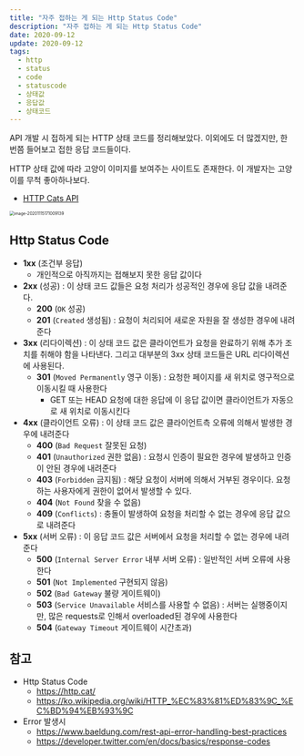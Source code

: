 ```yaml
---
title: "자주 접하는 게 되는 Http Status Code"
description: "자주 접하는 게 되는 Http Status Code"
date: 2020-09-12
update: 2020-09-12
tags:
  - http
  - status
  - code
  - statuscode
  - 상태값
  - 응답값
  - 상태코드
---
```



API 개발 시 접하게 되는 HTTP 상태 코드를 정리해보았다. 이외에도 더 많겠지만, 한 번쯤 들어보고 접한 응답 코드들이다.

HTTP 상태 값에 따라 고양이 이미지를 보여주는 사이트도 존재한다. 이 개발자는 고양이를 무척 좋아하나보다.

- [HTTP Cats API](https://http.cat/)

<img src="![]image-20201115171009139.png" alt="image-20201115171009139" style="zoom: 50%;" />


## Http Status Code

- **1xx** (조건부 응답)
    - 개인적으로 아직까지는 접해보지 못한 응답 값이다
- **2xx** (성공) : 이 상태 코드 값들은 요청 처리가 성공적인 경우에 응답 값을 내려준다.
    - **200** (`OK` 성공)
    - **201** (`Created` 생성됨) : 요청이 처리되어 새로운 자원을 잘 생성한 경우에 내려준다
- **3xx** (리다이렉션) : 이 상태 코드 값은 클라이언트가 요청을 완료하기 위해 추가 조치를 취해야 함을 나타낸다. 그리고 대부분의 3xx 상태 코드들은 URL 리다이렉션에 사용된다.
    - **301** (`Moved Permanently` 영구 이동) : 요청한 페이지를 새 위치로 영구적으로 이동시킬 때 사용한다
      - GET 또는 HEAD 요청에 대한 응답에 이 응답 값이면 클라이언트가 자동으로 새 위치로 이동시킨다
- **4xx** (클라이언트 오류) : 이 상태 코드 값은 클라이언트측 오류에 의해서 발생한 경우에 내려준다
    - **400** (`Bad Request` 잘못된 요청)
    - **401** (`Unauthorized` 권한 없음) : 요청시 인증이 필요한 경우에 발생하고 인증이 안된 경우에 내려준다
    - **403** (`Forbidden` 금지됨) : 해당 요청이 서버에 의해서 거부된 경우이다. 요청하는 사용자에게 권한이 없어서 발생할 수 있다.
    - **404** (`Not Found` 찾을 수 없음)
    - **409** (`Conflicts`) : 충돌이 발생하여 요청을 처리할 수 없는 경우에 응답 값으로 내려준다
- **5xx** (서버 오류) : 이 응답 코드 값은 서버에서 요청을 처리할 수 없는 경우에 내려준다
    - **500** (`Internal Server Error` 내부 서버 오류) : 일반적인 서버 오류에 사용한다
    - **501** (`Not Implemented` 구현되지 않음)
    - **502** (`Bad Gateway` 불량 게이트웨이)
    - **503** (`Service Unavailable` 서비스를 사용할 수 없음) : 서버는 실행중이지만, 많은 requests로 인해서 overloaded된 경우에 사용한다
    - **504** (`Gateway Timeout` 게이트웨이 시간초과)

## 참고

- Http Status Code
    - https://http.cat/
    - https://ko.wikipedia.org/wiki/HTTP_%EC%83%81%ED%83%9C_%EC%BD%94%EB%93%9C
- Error 발생시
    - https://www.baeldung.com/rest-api-error-handling-best-practices
    - https://developer.twitter.com/en/docs/basics/response-codes
